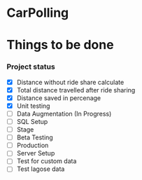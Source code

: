 # CarPolling
# Things to be done
### Project status

- [X] Distance without ride share calculate
- [x] Total distance travelled after ride sharing
- [x] Distance saved in percenage
- [x] Unit testing
- [ ] Data Augmentation (In Progress)
- [ ] SQL Setup
- [ ] Stage
- [ ] Beta Testing
- [ ] Production
- [ ] Server Setup
- [ ] Test for custom data
- [ ] Test lagose data
